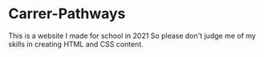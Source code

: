 # Carrer-Pathways
This is a website I made for school in 2021
So please don't judge me of my skills in creating HTML and CSS content.
